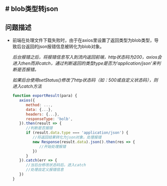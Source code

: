 ## # blob类型转json

## 问题描述

- 前端在处理文件下载失败时，由于在axios里设置了返回类型为blob类型，导致后台返回的json报错信息被转化为blob对象。
  
  *后台报错之后，将报错信息写入到流内返回前端，http状态码为200，axios会进入then而非catch，通过判断返回的类型type是否为'application/json'来判断是否报错。*
   
  *如果后台使用setStatus()修改了http状态码（如：500或自定义状态码），则进入catch方法*
  ```javascript
  function exportResult(para) {
     axios({
        method: ...,
        data: {...},
        headers: {...},
        responseType: 'bolb',
     }).then(result => {
        //判断是否报错
        if (result.data.type === 'application/json') {
           //将返回结果转化为json对象，处理报错
           new Response(result.data).json().then(res => {
              //开始处理报错
           })
        }
     }).catch(err => {
        //当后台修改状态码后，进入catch
        //处理自定义报错信息
     })
  }
  ```
